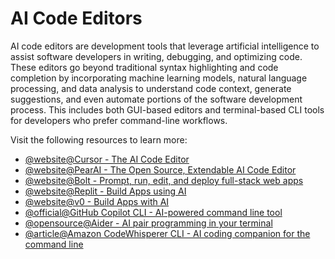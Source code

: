 # AI Code Editors

AI code editors are development tools that leverage artificial intelligence to assist software developers in writing, debugging, and optimizing code. These editors go beyond traditional syntax highlighting and code completion by incorporating machine learning models, natural language processing, and data analysis to understand code context, generate suggestions, and even automate portions of the software development process. This includes both GUI-based editors and terminal-based CLI tools for developers who prefer command-line workflows.

Visit the following resources to learn more:

- [@website@Cursor - The AI Code Editor](https://www.cursor.com/)
- [@website@PearAI - The Open Source, Extendable AI Code Editor](https://trypear.ai/)
- [@website@Bolt - Prompt, run, edit, and deploy full-stack web apps](https://bolt.new)
- [@website@Replit - Build Apps using AI](https://replit.com/ai)
- [@website@v0 - Build Apps with AI](https://v0.dev)
- [@official@GitHub Copilot CLI - AI-powered command line tool](https://docs.github.com/en/copilot/using-github-copilot/using-github-copilot-in-the-command-line)
- [@opensource@Aider - AI pair programming in your terminal](https://aider.chat/)
- [@article@Amazon CodeWhisperer CLI - AI coding companion for the command line](https://aws.amazon.com/codewhisperer/)
